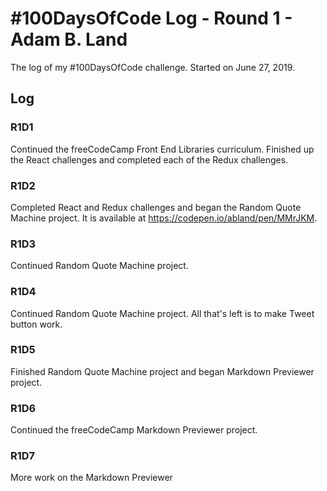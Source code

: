 # #100DaysOfCode Log - Round 1 - Adam B. Land

The log of my #100DaysOfCode challenge. Started on June 27, 2019.

## Log

### R1D1 

Continued the freeCodeCamp Front End Libraries curriculum.  Finished up the React challenges and completed each of the Redux challenges.

### R1D2

Completed React and Redux challenges and began the Random Quote Machine project.  It is available at https://codepen.io/abland/pen/MMrJKM.

### R1D3

Continued Random Quote Machine project.

### R1D4

Continued Random Quote Machine project.  All that's left is to make Tweet button work.

### R1D5

Finished Random Quote Machine project and began Markdown Previewer project.

### R1D6

Continued the freeCodeCamp Markdown Previewer project.

### R1D7

More work on the Markdown Previewer
